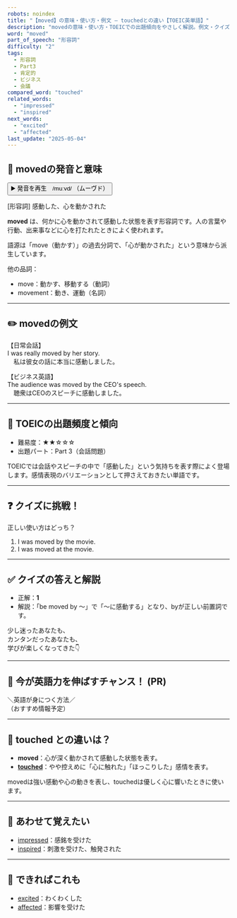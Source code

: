```yaml
---
robots: noindex
title: "【moved】の意味・使い方・例文 ― touchedとの違い【TOEIC英単語】"
description: "movedの意味・使い方・TOEICでの出題傾向をやさしく解説。例文・クイズ付きでtouchedとの違いもわかりやすく学べます。"
word: "moved"
part_of_speech: "形容詞"
difficulty: "2"
tags:
  - 形容詞
  - Part3
  - 肯定的
  - ビジネス
  - 会議
compared_word: "touched"
related_words:
  - "impressed"
  - "inspired"
next_words:
  - "excited"
  - "affected"
last_update: "2025-05-04"
---
```


## 🔰 movedの発音と意味

<button class="play-audio" onclick="playTTS('moved')">
  <span class="play-audio-main">
    ▶️ 発音を再生　/muːvd/
  </span>
  <span class="play-audio-sub">
    （ムーヴド）
  </span>
</button>

[形容詞] 感動した、心を動かされた

**moved** は、何かに心を動かされて感動した状態を表す形容詞です。人の言葉や行動、出来事などに心を打たれたときによく使われます。

語源は「move（動かす）」の過去分詞で、「心が動かされた」という意味から派生しています。

他の品詞：  
- move：動かす、移動する（動詞）
- movement：動き、運動（名詞）

---

## ✏️ movedの例文

【日常会話】  
I was really moved by her story.  
　私は彼女の話に本当に感動しました。

【ビジネス英語】  
The audience was moved by the CEO's speech.  
　聴衆はCEOのスピーチに感動しました。

---

## 🎯 TOEICの出題頻度と傾向

- 難易度：★★☆☆☆
- 出題パート：Part 3（会話問題）

TOEICでは会話やスピーチの中で「感動した」という気持ちを表す際によく登場します。感情表現のバリエーションとして押さえておきたい単語です。

---

## ❓ クイズに挑戦！

正しい使い方はどっち？

1. I was moved by the movie.  
2. I was moved at the movie.

---

## ✅ クイズの答えと解説

- 正解：**1**
- 解説：「be moved by ～」で「～に感動する」となり、byが正しい前置詞です。

少し迷ったあなたも、  
カンタンだったあなたも、  
学びが楽しくなってきた👇️

---

## 🚀 今が英語力を伸ばすチャンス！ (PR)

<div class="info-center">
＼英語が身につく方法／<br>  
（おすすめ情報予定）
</div>

---

## 🤔  touched との違いは？

- **moved**：心が深く動かされて感動した状態を表す。
- **[touched](/word/touched)**：やや控えめに「心に触れた」「ほっこりした」感情を表す。

movedは強い感動や心の動きを表し、touchedは優しく心に響いたときに使います。

---

## 🧩 あわせて覚えたい

- [impressed](/word/impressed)：感銘を受けた
- [inspired](/word/inspired)：刺激を受けた、触発された

---

## 📖 できればこれも

- [excited](/word/excited)：わくわくした
- [affected](/word/affected)：影響を受けた

<!-- cvid: aid43_bid00 -->
